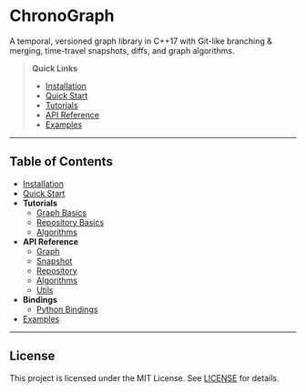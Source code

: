 <!-- docs/index.md -->

# ChronoGraph

A temporal, versioned graph library in C++17 with Git-like branching & merging, time-travel snapshots, diffs, and graph algorithms.

> **Quick Links**  
> - [Installation](installation.md)  
> - [Quick Start](quick_start.md)  
> - [Tutorials](tutorials/index.md)  
> - [API Reference](api/index.md)  
> - [Examples](examples.md)  

---

## Table of Contents

- [Installation](installation.md)  
- [Quick Start](quick_start.md)  
- **Tutorials**  
  - [Graph Basics](tutorials/graph_basics.md)  
  - [Repository Basics](tutorials/repository_basics.md)  
  - [Algorithms](tutorials/algorithm_basics.md)
- **API Reference**  
  - [Graph](api/graph.md)  
  - [Snapshot](api/snapshot.md)  
  - [Repository](api/repo.md)  
  - [Algorithms](api/algorithms.md)  
  - [Utils](api/utils.md)  
- **Bindings**
  - [Python Bindings](bindings/python_bindings.md)
- [Examples](examples.md)  

---

## License

This project is licensed under the MIT License. See [LICENSE](../LICENSE) for details.  
